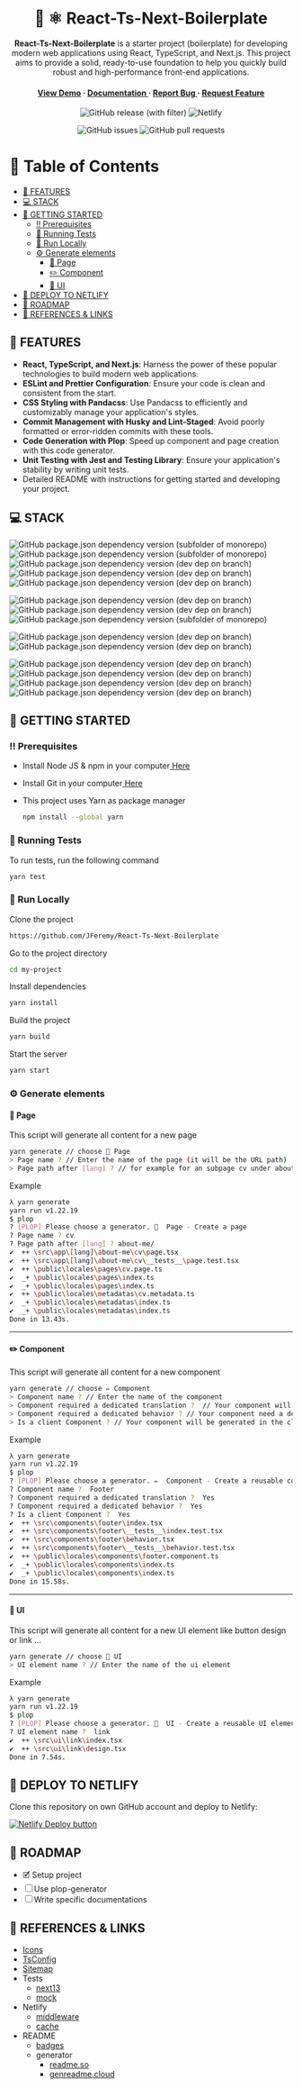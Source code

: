 <div align='center'>

<h1>🚀 ⚛️ React-Ts-Next-Boilerplate</h1>
<p><strong>React-Ts-Next-Boilerplate</strong> is a starter project (boilerplate) for developing modern web applications using React, TypeScript, and Next.js. This project aims to provide a solid, ready-to-use foundation to help you quickly build robust and high-performance front-end applications.</p>

<h4> <a href=https://react-ts-next-boilerplate.netlify.app/fr>View Demo</a> <span> · </span> <a href="https://github.com/JFeremy/React-Ts-Next-Boilerplate/blob/master/README.md"> Documentation </a> <span> · </span> <a href="https://github.com/JFeremy/React-Ts-Next-Boilerplate/issues"> Report Bug </a> <span> · </span> <a href="https://github.com/JFeremy/React-Ts-Next-Boilerplate/issues"> Request Feature </a> </h4>

![GitHub release (with filter)](https://img.shields.io/github/v/release/JFeremy/React-Ts-Next-Boilerplate?style=for-the-badge)
![Netlify](https://img.shields.io/netlify/5a037939-d25e-4d8f-975d-b241fbc4050d?style=for-the-badge&logo=netlify)

![GitHub issues](https://img.shields.io/github/issues/JFeremy/React-Ts-Next-Boilerplate?style=for-the-badge)
![GitHub pull requests](https://img.shields.io/github/issues-pr/JFeremy/React-Ts-Next-Boilerplate?style=for-the-badge)

</div>

# 📔 Table of Contents

- [🎯 FEATURES](#-features)
- [💻 STACK](#-stack)
- [🧰 GETTING STARTED](#-getting-started)
  - [‼️ Prerequisites](#-prerequisites)
  - [🧪 Running Tests](#-running-tests)
  - [🏃 Run Locally](#-run-locally)
  - [⚙️ Generate elements](#-generate-elements)
    - [📃 Page](#-page)
    - [✏️ Component](#-component)
    - [🎨 UI](#-ui)
- [🚢 DEPLOY TO NETLIFY](#-deploy-to-netlify)
- [🧭 ROADMAP](#-roadmap)
- [🔗 REFERENCES & LINKS](#-references--links)

## 🎯 FEATURES

- **React, TypeScript, and Next.js**: Harness the power of these popular technologies to build modern web applications.
- **ESLint and Prettier Configuration**: Ensure your code is clean and consistent from the start.
- **CSS Styling with Pandacss**: Use Pandacss to efficiently and customizably manage your application's styles.
- **Commit Management with Husky and Lint-Staged**: Avoid poorly formatted or error-ridden commits with these tools.
- **Code Generation with Plop**: Speed up component and page creation with this code generator.
- **Unit Testing with Jest and Testing Library**: Ensure your application's stability by writing unit tests.
- Detailed README with instructions for getting started and developing your project.

## 💻 STACK

![GitHub package.json dependency version (subfolder of monorepo)](https://img.shields.io/github/package-json/dependency-version/JFeremy/React-Ts-Next-Boilerplate/react?style=for-the-badge&logo=react&labelColor=000000)
![GitHub package.json dependency version (subfolder of monorepo)](https://img.shields.io/github/package-json/dependency-version/JFeremy/React-Ts-Next-Boilerplate/next?style=for-the-badge&logo=nextdotjs&labelColor=000000)
![GitHub package.json dependency version (dev dep on branch)](https://img.shields.io/github/package-json/dependency-version/JFeremy/React-Ts-Next-Boilerplate/dev/typescript?style=for-the-badge&logo=typescript&labelColor=000000)
![GitHub package.json dependency version (dev dep on branch)](https://img.shields.io/github/package-json/dependency-version/JFeremy/React-Ts-Next-Boilerplate/dev/%40pandacss%2Fdev?style=for-the-badge&labelColor=000000)
![GitHub package.json dependency version (dev dep on branch)](https://img.shields.io/github/package-json/dependency-version/JFeremy/React-Ts-Next-Boilerplate/dev/next-sitemap?style=for-the-badge&labelColor=000000)

![GitHub package.json dependency version (dev dep on branch)](https://img.shields.io/github/package-json/dependency-version/JFeremy/React-Ts-Next-Boilerplate/dev/eslint?style=for-the-badge&logo=eslint&labelColor=000000)
![GitHub package.json dependency version (dev dep on branch)](https://img.shields.io/github/package-json/dependency-version/JFeremy/React-Ts-Next-Boilerplate/dev/prettier?style=for-the-badge&logo=prettier&labelColor=000000)
![GitHub package.json dependency version (subfolder of monorepo)](https://img.shields.io/github/package-json/dependency-version/JFeremy/React-Ts-Next-Boilerplate/postcss?style=for-the-badge&logo=postcss&labelColor=000000)

![GitHub package.json dependency version (dev dep on branch)](https://img.shields.io/github/package-json/dependency-version/JFeremy/React-Ts-Next-Boilerplate/dev/%40testing-library%2Freact?style=for-the-badge&logo=testinglibrary&labelColor=000000)
![GitHub package.json dependency version (dev dep on branch)](https://img.shields.io/github/package-json/dependency-version/JFeremy/React-Ts-Next-Boilerplate/dev/jest?style=for-the-badge&logo=jest&labelColor=000000)

![GitHub package.json dependency version (dev dep on branch)](https://img.shields.io/github/package-json/dependency-version/JFeremy/React-Ts-Next-Boilerplate/dev/semantic-release?style=for-the-badge&logo=semantic-release&labelColor=000000)
![GitHub package.json dependency version (dev dep on branch)](https://img.shields.io/github/package-json/dependency-version/JFeremy/React-Ts-Next-Boilerplate/dev/lint-staged?style=for-the-badge&labelColor=000000)
![GitHub package.json dependency version (dev dep on branch)](https://img.shields.io/github/package-json/dependency-version/JFeremy/React-Ts-Next-Boilerplate/dev/husky?style=for-the-badge&labelColor=000000)
![GitHub package.json dependency version (dev dep on branch)](https://img.shields.io/github/package-json/dependency-version/JFeremy/React-Ts-Next-Boilerplate/dev/%40commitlint%2Fcli?style=for-the-badge&logo=commitlint&labelColor=000000)

## 🧰 GETTING STARTED

### ‼️ Prerequisites

- Install Node JS & npm in your computer<a href="https://kinsta.com/blog/how-to-install-node-js/"> Here</a>

- Install Git in your computer<a href="https://github.com/git-guides/install-git"> Here</a>

- This project uses Yarn as package manager
  ```bash
  npm install --global yarn
  ```

### 🧪 Running Tests

To run tests, run the following command

```bash
yarn test
```

### 🏃 Run Locally

Clone the project

```bash
https://github.com/JFeremy/React-Ts-Next-Boilerplate
```

Go to the project directory

```bash
cd my-project
```

Install dependencies

```bash
yarn install
```

Build the project

```bash
yarn build
```

Start the server

```bash
yarn start
```

### ⚙️ Generate elements

#### 📃 Page

This script will generate all content for a new page

```bash
yarn generate // choose 📃 Page
> Page name ? // Enter the name of the page (it will be the URL path)
> Page path after [lang] ? // for example for an subpage cv under about-me, enter about-me/ 
```

Example
```bash
λ yarn generate
yarn run v1.22.19
$ plop
? [PLOP] Please choose a generator. 📃  Page - Create a page
? Page name ? cv
? Page path after [lang] ? about-me/
✔  ++ \src\app\[lang]\about-me\cv\page.tsx
✔  ++ \src\app\[lang]\about-me\cv\__tests__\page.test.tsx
✔  ++ \public\locales\pages\cv.page.ts
✔  _+ \public\locales\pages\index.ts
✔  _+ \public\locales\pages\index.ts
✔  ++ \public\locales\metadatas\cv.metadata.ts
✔  _+ \public\locales\metadatas\index.ts
✔  _+ \public\locales\metadatas\index.ts
Done in 13.43s.
```

---

#### ✏️  Component

This script will generate all content for a new component

```bash
yarn generate // choose ✏️ Component
> Component name ? // Enter the name of the component
> Component required a dedicated translation ?  // Your component will have his own translation and not import by another component or page
> Component required a dedicated behavior ? // Your component need a dedicated behavior like a hook to split it between render and features
> Is a client Component ? // Your component will be generated in the client interface
```

Example
```bash
λ yarn generate
yarn run v1.22.19
$ plop
? [PLOP] Please choose a generator. ✏️  Component - Create a reusable component
? Component name ?  Footer
? Component required a dedicated translation ?  Yes
? Component required a dedicated behavior ?  Yes
? Is a client Component ?  Yes
✔  ++ \src\components\footer\index.tsx
✔  ++ \src\components\footer\__tests__\index.test.tsx
✔  ++ \src\components\footer\behavior.tsx
✔  ++ \src\components\footer\__tests__\behavior.test.tsx
✔  ++ \public\locales\components\footer.component.ts
✔  _+ \public\locales\components\index.ts
✔  _+ \public\locales\components\index.ts
Done in 15.58s.
```

---

#### 🎨 UI

This script will generate all content for a new UI element like button design or link ...

```bash
yarn generate // choose 🎨 UI
> UI element name ? // Enter the name of the ui element
```

Example
```bash
λ yarn generate
yarn run v1.22.19
$ plop
? [PLOP] Please choose a generator. 🎨  UI - Create a reusable UI element
? UI element name ?  link
✔  ++ \src\ui\link\index.tsx
✔  ++ \src\ui\link\design.tsx
Done in 7.54s.
```

## 🚢 DEPLOY TO NETLIFY

Clone this repository on own GitHub account and deploy to Netlify:

[![Netlify Deploy button](https://www.netlify.com/img/deploy/button.svg)](https://app.netlify.com/start/deploy?repository=https://github.com/JFeremy/React-Ts-Next-Boilerplate)

## 🧭 ROADMAP

- 🗹 Setup project
- ☐ Use plop-generator
- ☐ Write specific documentations

## 🔗 REFERENCES & LINKS

- [Icons](https://www.s-ings.com/typicons/)
- [TsConfig](https://www.typescriptlang.org/tsconfig)
- [Sitemap](https://github.com/iamvishnusankar/next-sitemap#readme)
- Tests
  - [next13](https://dev.to/peterlidee/-mocking-usesearchparams-and-userouter-with-jest-in-next-13-nextnavigation-15bd)
  - [mock](https://dev.to/peterlidee/how-to-mock-next-router-with-jest-3p6b)
- Netlify
  - [middleware](https://docs.netlify.com/integrations/frameworks/next-js/middleware/)
  - [cache](https://nextjs.org/docs/pages/building-your-application/deploying/ci-build-caching#netlify-ci)
- README
  - [badges](https://shields.io/badges/git-hub-release-with-filter)
  - generator
    - [readme.so](https://readme.so/fr)
    - [genreadme.cloud](https://www.genreadme.cloud/repo)
